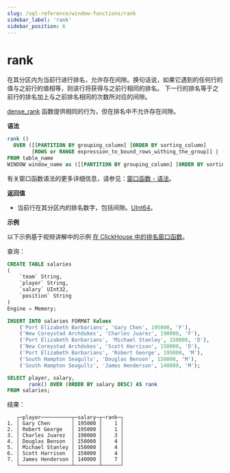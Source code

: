 ```yaml
---
slug: /sql-reference/window-functions/rank
sidebar_label: 'rank'
sidebar_position: 6
---
```



# rank

在其分区内为当前行进行排名，允许存在间隙。换句话说，如果它遇到的任何行的值与之前行的值相等，则该行将获得与之前行相同的排名。
下一行的排名等于之前行的排名加上与之前排名相同的次数所对应的间隙。

[dense_rank](./dense_rank.md) 函数提供相同的行为，但在排名中不允许存在间隙。

**语法**

```sql
rank ()
  OVER ([[PARTITION BY grouping_column] [ORDER BY sorting_column]
        [ROWS or RANGE expression_to_bound_rows_withing_the_group]] | [window_name])
FROM table_name
WINDOW window_name as ([[PARTITION BY grouping_column] [ORDER BY sorting_column])
```

有关窗口函数语法的更多详细信息，请参见：[窗口函数 - 语法](./index.md/#syntax)。

**返回值**

- 当前行在其分区内的排名数字，包括间隙。[UInt64](../data-types/int-uint.md)。

**示例**

以下示例基于视频讲解中的示例 [在 ClickHouse 中的排名窗口函数](https://youtu.be/Yku9mmBYm_4?si=XIMu1jpYucCQEoXA)。

查询：

```sql
CREATE TABLE salaries
(
    `team` String,
    `player` String,
    `salary` UInt32,
    `position` String
)
Engine = Memory;

INSERT INTO salaries FORMAT Values
    ('Port Elizabeth Barbarians', 'Gary Chen', 195000, 'F'),
    ('New Coreystad Archdukes', 'Charles Juarez', 190000, 'F'),
    ('Port Elizabeth Barbarians', 'Michael Stanley', 150000, 'D'),
    ('New Coreystad Archdukes', 'Scott Harrison', 150000, 'D'),
    ('Port Elizabeth Barbarians', 'Robert George', 195000, 'M'),
    ('South Hampton Seagulls', 'Douglas Benson', 150000, 'M'),
    ('South Hampton Seagulls', 'James Henderson', 140000, 'M');
```

```sql
SELECT player, salary,
       rank() OVER (ORDER BY salary DESC) AS rank
FROM salaries;
```

结果：

```response
   ┌─player──────────┬─salary─┬─rank─┐
1. │ Gary Chen       │ 195000 │    1 │
2. │ Robert George   │ 195000 │    1 │
3. │ Charles Juarez  │ 190000 │    3 │
4. │ Douglas Benson  │ 150000 │    4 │
5. │ Michael Stanley │ 150000 │    4 │
6. │ Scott Harrison  │ 150000 │    4 │
7. │ James Henderson │ 140000 │    7 │
   └─────────────────┴────────┴──────┘
```
